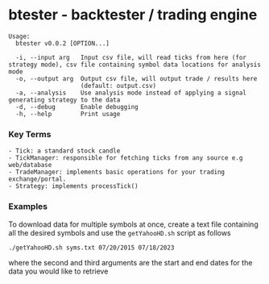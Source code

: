 # btester - backtester / trading engine

```
Usage:
  btester v0.0.2 [OPTION...]

  -i, --input arg   Input csv file, will read ticks from here (for strategy mode), csv file containing symbol data locations for analysis mode
  -o, --output arg  Output csv file, will output trade / results here
                    (default: output.csv)
  -a, --analysis    Use analysis mode instead of applying a signal generating strategy to the data
  -d, --debug       Enable debugging
  -h, --help        Print usage
 ```

### Key Terms
    - Tick: a standard stock candle
    - TickManager: responsible for fetching ticks from any source e.g web/database
    - TradeManager: implements basic operations for your trading exchange/portal.
    - Strategy: implements processTick()

### Examples

To download data for multiple symbols at once, create a text file containing all the desired symbols and use the `getYahooHD.sh` script as follows

```bash
./getYahooHD.sh syms.txt 07/20/2015 07/18/2023
```

where the second and third arguments are the start and end dates for the data you would like to retrieve